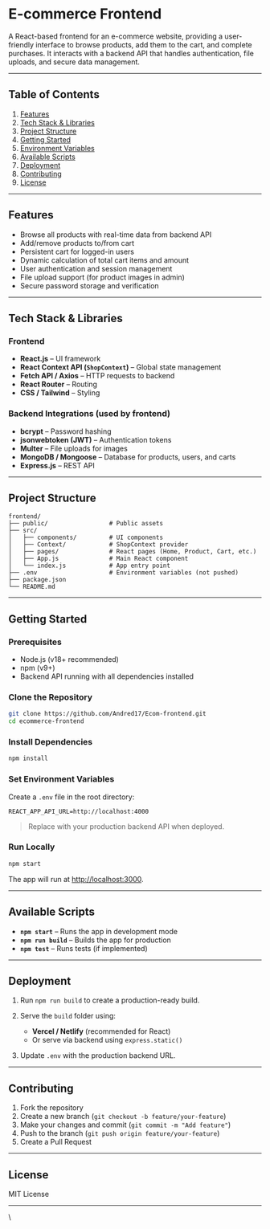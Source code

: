 # **E-commerce Frontend**

A React-based frontend for an e-commerce website, providing a user-friendly interface to browse products, add them to the cart, and complete purchases. It interacts with a backend API that handles authentication, file uploads, and secure data management.

---

## **Table of Contents**

1. [Features](#features)
2. [Tech Stack & Libraries](#tech-stack--libraries)
3. [Project Structure](#project-structure)
4. [Getting Started](#getting-started)
5. [Environment Variables](#environment-variables)
6. [Available Scripts](#available-scripts)
7. [Deployment](#deployment)
8. [Contributing](#contributing)
9. [License](#license)

---

## **Features**

* Browse all products with real-time data from backend API
* Add/remove products to/from cart
* Persistent cart for logged-in users
* Dynamic calculation of total cart items and amount
* User authentication and session management
* File upload support (for product images in admin)
* Secure password storage and verification

---

## **Tech Stack & Libraries**

### **Frontend**

* **React.js** – UI framework
* **React Context API (`ShopContext`)** – Global state management
* **Fetch API / Axios** – HTTP requests to backend
* **React Router** – Routing
* **CSS / Tailwind** – Styling

### **Backend Integrations** (used by frontend)

* **bcrypt** – Password hashing
* **jsonwebtoken (JWT)** – Authentication tokens
* **Multer** – File uploads for images
* **MongoDB / Mongoose** – Database for products, users, and carts
* **Express.js** – REST API

---

## **Project Structure**

```
frontend/
├── public/                 # Public assets
├── src/
│   ├── components/         # UI components
│   ├── Context/            # ShopContext provider
│   ├── pages/              # React pages (Home, Product, Cart, etc.)
│   ├── App.js              # Main React component
│   └── index.js            # App entry point
├── .env                    # Environment variables (not pushed)
├── package.json
└── README.md
```

---

## **Getting Started**

### **Prerequisites**

* Node.js (v18+ recommended)
* npm (v9+)
* Backend API running with all dependencies installed

### **Clone the Repository**

```bash
git clone https://github.com/Andred17/Ecom-frontend.git
cd ecommerce-frontend
```

### **Install Dependencies**

```bash
npm install
```

### **Set Environment Variables**

Create a `.env` file in the root directory:

```
REACT_APP_API_URL=http://localhost:4000
```

> Replace with your production backend API when deployed.

### **Run Locally**

```bash
npm start
```

The app will run at [http://localhost:3000](http://localhost:3000).

---

## **Available Scripts**

* **`npm start`** – Runs the app in development mode
* **`npm run build`** – Builds the app for production
* **`npm test`** – Runs tests (if implemented)

---

## **Deployment**

1. Run `npm run build` to create a production-ready build.
2. Serve the `build` folder using:

   * **Vercel / Netlify** (recommended for React)
   * Or serve via backend using `express.static()`
3. Update `.env` with the production backend URL.

---

## **Contributing**

1. Fork the repository
2. Create a new branch (`git checkout -b feature/your-feature`)
3. Make your changes and commit (`git commit -m "Add feature"`)
4. Push to the branch (`git push origin feature/your-feature`)
5. Create a Pull Request

---

## **License**

MIT License

---

\